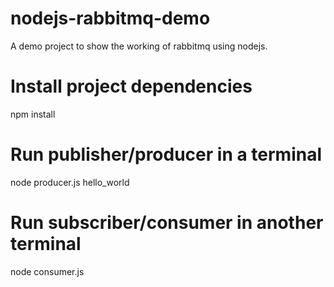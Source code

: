 # nodejs-rabbitmq-demo
A demo project to show the working of rabbitmq using nodejs.

# Install project dependencies
npm install

# Run publisher/producer in a terminal
node producer.js hello_world

# Run subscriber/consumer in another terminal
node consumer.js 


